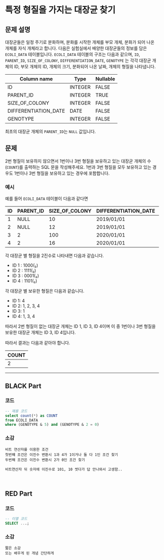 # 특정 형질을 가지는 대장균 찾기

## 문제 설명

대장균들은 일정 주기로 분화하며, 분화를 시작한 개체를 부모 개체, 분화가 되어 나온 개체를 자식 개체라고 합니다. 다음은 실험실에서 배양한 대장균들의 정보를 담은 `ECOLI_DATA` 테이블입니다. `ECOLI_DATA` 테이블의 구조는 다음과 같으며, `ID`, `PARENT_ID`, `SIZE_OF_COLONY`, `DIFFERENTIATION_DATE`, `GENOTYPE` 는 각각 대장균 개체의 ID, 부모 개체의 ID, 개체의 크기, 분화되어 나온 날짜, 개체의 형질을 나타냅니다.

| Column name          | Type    | Nullable | 
|----------------------|---------|----------|
| ID                   | INTEGER | FALSE    |
| PARENT_ID            | INTEGER | TRUE     |
| SIZE_OF_COLONY       | INTEGER | FALSE    |
| DIFFERENTIATION_DATE | DATE    | FALSE    |
| GENOTYPE             | INTEGER | FALSE    |

최초의 대장균 개체의 `PARENT_ID`는 `NULL` 값입니다.

## 문제

2번 형질이 보유하지 않으면서 1번이나 3번 형질을 보유하고 있는 대장균 개체의 수(`COUNT`)를 출력하는 SQL 문을 작성해주세요. 1번과 3번 형질을 모두 보유하고 있는 경우도 1번이나 3번 형질을 보유하고 있는 경우에 포함합니다.

### 예시

예를 들어 `ECOLI_DATA` 테이블이 다음과 같다면

| ID  | PARENT_ID | SIZE_OF_COLONY | DIFFERENTIATION_DATE | GENOTYPE |
|-----|-----------|----------------|----------------------|----------|
| 1   | NULL      | 10             | 2019/01/01           | 8        |
| 2   | NULL      | 12             | 2019/01/01           | 15       |
| 3   | 2         | 100            | 2020/01/01           | 1        |
| 4   | 2         | 16             | 2020/01/01           | 13       |

각 대장균 별 형질을 2진수로 나타내면 다음과 같습니다.

- ID 1 : 1000(₂)
- ID 2 : 1111(₂)
- ID 3 : 0001(₂)
- ID 4 : 1101(₂)

각 대장균 별 보유한 형질은 다음과 같습니다.

- ID 1: 4
- ID 2: 1, 2, 3, 4
- ID 3: 1
- ID 4: 1, 3, 4

따라서 2번 형질이 없는 대장균 개체는 ID 1, ID 3, ID 4이며 이 중 1번이나 3번 형질을 보유한 대장균 개체는 ID 3, ID 4입니다.

따라서 결과는 다음과 같아야 합니다.

| COUNT |
|-------|
| 2     |




---

## BLACK Part

### 코드
```sql
-- 재용 코드
select count(*) as COUNT
from ECOLI_DATA
where (GENOTYPE & 5) and (GENOTYPE & 2 = 0)
```
### 소감
```plaintext
비트 연산자를 이용한 조건
첫번쨰 조건은 이진수 변환시 1과 4가 1이거나 둘 다 1인 조건 찾기
두번째 조건은 이진수 변환시 2가 0인 조건 찾기

비트연산자 뒤 숫자에 이진수로 101, 10 썻다가 답 안나와서 고생함..
```

<br/>


## RED Part

### 코드
```sql
-- 이열 코드
SELECT ...;
```
### 소감
```plaintext
짧은 소감
또는 배우게 된 개념 간단하게
```